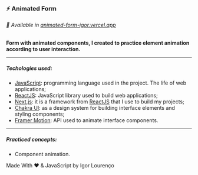 ### ⚡ Animated Form

###### 👾 Available in [animated-form-igor.vercel.app](animated-form-igor.vercel.app) 

**Form with animated components, I created to practice element animation according to user interaction.**

---

##### Techologies used:

* [JavaScript](https://www.javascript.com/): programming language used in the project. The life of web applications;
* [ReactJS](https://pt-br.reactjs.org/): JavaScript library used to build web applications;
* [Next.js](http://nextjs.org/): it is a framework from [ReactJS](https://pt-br.reactjs.org/) that I use to build my projects;
* [Chakra UI](https://chakra-ui.com/): as a design system for building interface elements and styling components;
* [Framer Motion](https://www.framer.com/motion/): API used to animate interface components.

---

##### Practiced concepts:
* Component animation.

Made With ❤️ & JavaScript by Igor Lourenço
